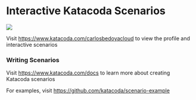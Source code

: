 # Interactive Katacoda Scenarios

[![](http://shields.katacoda.com/katacoda/carlosbedoyacloud/count.svg)](https://www.katacoda.com/carlosbedoyacloud "Get your profile on Katacoda.com")

Visit https://www.katacoda.com/carlosbedoyacloud to view the profile and interactive scenarios

### Writing Scenarios
Visit https://www.katacoda.com/docs to learn more about creating Katacoda scenarios

For examples, visit https://github.com/katacoda/scenario-example
